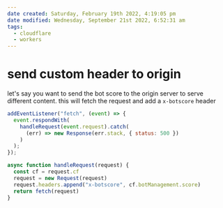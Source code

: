 ```yaml
---
date created: Saturday, February 19th 2022, 4:19:05 pm
date modified: Wednesday, September 21st 2022, 6:52:31 am
tags:
  - cloudflare
  - workers
---
```


# send custom header to origin

let's say you want to send the bot score to the origin server to serve different content. this will fetch the request and add a `x-botscore` header

```javascript
addEventListener("fetch", (event) => {
  event.respondWith(
    handleRequest(event.request).catch(
      (err) => new Response(err.stack, { status: 500 })
    )
  );
});

async function handleRequest(request) {
  const cf = request.cf  
  request = new Request(request)
  request.headers.append("x-botscore", cf.botManagement.score)
  return fetch(request)
}
```
